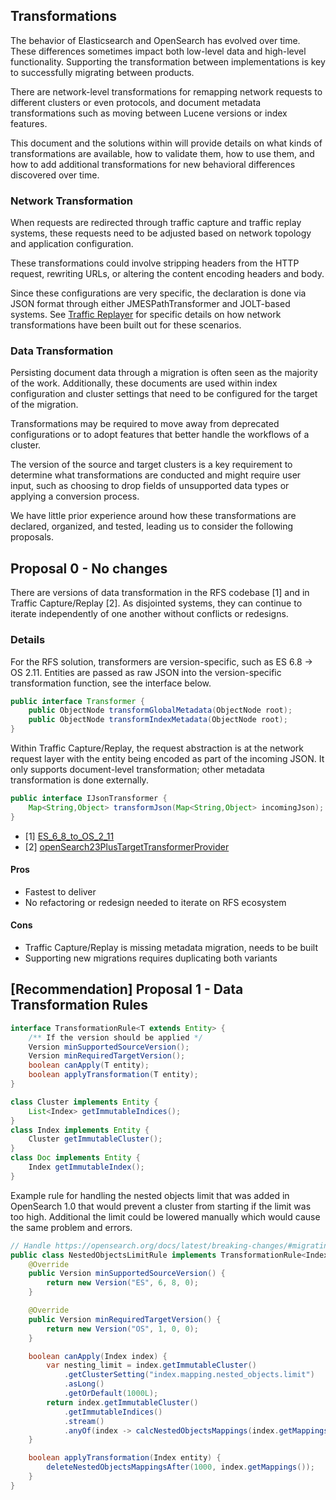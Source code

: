 ## Transformations

The behavior of Elasticsearch and OpenSearch has evolved over time. These differences sometimes impact both low-level data and high-level functionality. Supporting the transformation between implementations is key to successfully migrating between products.

There are network-level transformations for remapping network requests to different clusters or even protocols, and document metadata transformations such as moving between Lucene versions or index features.

This document and the solutions within will provide details on what kinds of transformations are available, how to validate them, how to use them, and how to add additional transformations for new behavioral differences discovered over time.

### Network Transformation
When requests are redirected through traffic capture and traffic replay systems, these requests need to be adjusted based on network topology and application configuration.

These transformations could involve stripping headers from the HTTP request, rewriting URLs, or altering the content encoding headers and body.

Since these configurations are very specific, the declaration is done via JSON format through either JMESPathTransformer and JOLT-based systems. See [Traffic Replayer](../TrafficCapture/trafficReplayer/README.md) for specific details on how network transformations have been built out for these scenarios.

### Data Transformation
Persisting document data through a migration is often seen as the majority of the work. Additionally, these documents are used within index configuration and cluster settings that need to be configured for the target of the migration.

Transformations may be required to move away from deprecated configurations or to adopt features that better handle the workflows of a cluster.

The version of the source and target clusters is a key requirement to determine what transformations are conducted and might require user input, such as choosing to drop fields of unsupported data types or applying a conversion process.

We have little prior experience around how these transformations are declared, organized, and tested, leading us to consider the following proposals.

## Proposal 0 - No changes
There are versions of data transformation in the RFS codebase [1] and in Traffic Capture/Replay [2]. As disjointed systems, they can continue to iterate independently of one another without conflicts or redesigns.

### Details
For the RFS solution, transformers are version-specific, such as ES 6.8 -> OS 2.11. Entities are passed as raw JSON into the version-specific transformation function, see the interface below.

```java
public interface Transformer {
    public ObjectNode transformGlobalMetadata(ObjectNode root);
    public ObjectNode transformIndexMetadata(ObjectNode root);    
}
```

Within Traffic Capture/Replay, the request abstraction is at the network request layer with the entity being encoded as part of the incoming JSON. It only supports document-level transformation; other metadata transformation is done externally.

```java
public interface IJsonTransformer {
    Map<String,Object> transformJson(Map<String,Object> incomingJson);
}
```

- [1] [ES_6_8_to_OS_2_11](../RFS/src/main/java/com/rfs/transformers/Transformer_ES_6_8_to_OS_2_11.java)
- [2] [openSearch23PlusTargetTransformerProvider](../TrafficCapture/transformationPlugins/jsonMessageTransformers/openSearch23PlusTargetTransformerProvider/src/main/java/org/opensearch/migrations/transform/JsonTypeMappingTransformer.java)

#### Pros
- Fastest to deliver
- No refactoring or redesign needed to iterate on RFS ecosystem

#### Cons
- Traffic Capture/Replay is missing metadata migration, needs to be built
- Supporting new migrations requires duplicating both variants

## [Recommendation] Proposal 1 - Data Transformation Rules



```java
interface TransformationRule<T extends Entity> {
    /** If the version should be applied */
    Version minSupportedSourceVersion();
    Version minRequiredTargetVersion();
    boolean canApply(T entity);
    boolean applyTransformation(T entity);
}
```

```java
class Cluster implements Entity {
    List<Index> getImmutableIndices();
}
class Index implements Entity {
    Cluster getImmutableCluster();
}
class Doc implements Entity {
    Index getImmutableIndex();
}
```

Example rule for handling the nested objects limit that was added in OpenSearch 1.0 that would prevent a cluster from starting if the limit was too high.  Additional the limit could be lowered manually which would cause the same problem and errors.

```java
// Handle https://opensearch.org/docs/latest/breaking-changes/#migrating-to-opensearch-and-limits-on-the-number-of-nested-json-objects
public class NestedObjectsLimitRule implements TransformationRule<Index> {
    @Override
    public Version minSupportedSourceVersion() {
        return new Version("ES", 6, 8, 0);
    }

    @Override
    public Version minRequiredTargetVersion() {
        return new Version("OS", 1, 0, 0);
    }

    boolean canApply(Index index) {
        var nesting_limit = index.getImmutableCluster()
            .getClusterSetting("index.mapping.nested_objects.limit")
            .asLong()
            .getOrDefault(1000L);
        return index.getImmutableCluster()
            .getImmutableIndices()
            .stream()
            .anyOf(index -> calcNestedObjectsMappings(index.getMappings()) >= nesting_limit);
    }

    boolean applyTransformation(Index entity) {
        deleteNestedObjectsMappingsAfter(1000, index.getMappings());
    }
}
```